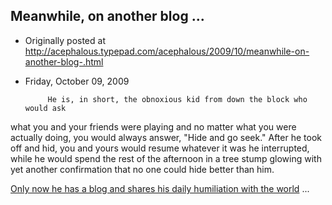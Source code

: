 ## Meanwhile, on another blog ...

 * Originally posted at http://acephalous.typepad.com/acephalous/2009/10/meanwhile-on-another-blog-.html
 * Friday, October 09, 2009



			He is, in short, the obnoxious kid from down the block who would ask
what you and your friends were playing and no matter what you were
actually doing, you would always answer, "Hide and go seek." After he
took off and hid, you and yours would resume whatever it was he
interrupted, while he would spend the rest of the afternoon in a tree
stump glowing with yet another confirmation that no one could hide
better than him.  

[Only now he has a blog and shares his daily humiliation with the world](http://lefarkins.blogspot.com/2009/10/dan-riehl-had-quite-day.html) ...
		
